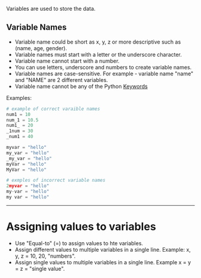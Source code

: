 Variables are used to store the data. 

## Variable Names
- Variable name could be short as x, y, z or more descriptive such as (name, age, gender).
- Variable names must start with a letter or the underscore character.
- Variable name cannot start with a number.
- You can use letters, underscore and numbers to create variable names.
- Variable names are case-sensitive. For example - variable name "name" and "NAME" are 2 different variables. 
- Variable name cannot be any of the Python [Keywords](https://www.w3schools.com/python/python_ref_keywords.asp)

Examples:

```python
# example of correct varaible names
num1 = 10
num_1 = 10.5
num1_ = 20
_1num = 30
_num1 = 40

myvar = "hello"
my_var = "hello"
_my_var = "hello"
myVar = "hello"
MyVar = "hello"

# exmples of incorrect variable names
2myvar = "hello"
my-var = "hello"
my var = "hello"
```


---


# Assigning values to variables

- Use "Equal-to" (=) to assign values to hte variables.
- Assign different values to multiple variables in a single line. Example: x, y, z = 10, 20, "numbers".
- Assign single values to multiple variables in a single line. Example x = y = z = "single value".

